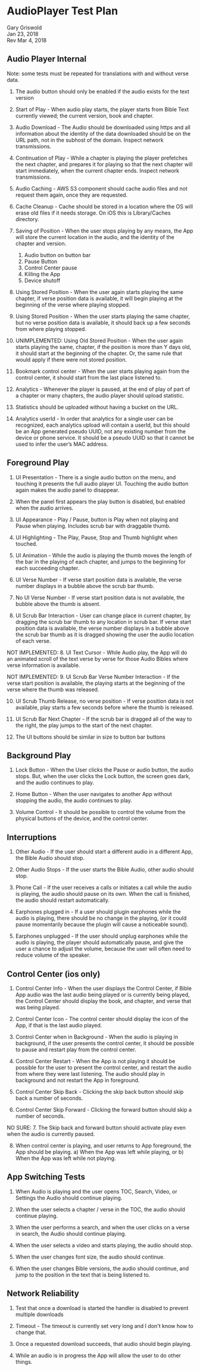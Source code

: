 AudioPlayer Test Plan
=====================
Gary Griswold  
Jan 23, 2018  
Rev Mar 4, 2018  

Audio Player Internal
---------------------

Note: some tests must be repeated for translations with and without verse data.

1. The audio button should only be enabled if the audio exists for the text version

2.	Start of Play - When audio play starts, the player starts from Bible Text currently viewed; the current version, book and chapter.

3.	Audio Download - The Audio should be downloaded using https and all information about the identity of the data downloaded should be on the URL path, not in the subhost of the domain. Inspect network transmissions.

4.	Continuation of Play - While a chapter is playing the player prefetches the next chapter, and prepares it for playing so that the next chapter will start immediately, when the current chapter ends.  Inspect network transmissions.

5.	Audio Caching - AWS S3 component should cache audio files and not request them again, once they are requested.

6.	Cache Cleanup - Cache should be stored in a location where the OS will erase old files if it needs storage. On iOS this is Library/Caches directory.

7.	Saving of Position - When the user stops playing by any means, the App will store the current location in the audio, and the identity of the chapter and version.
	1. Audio button on button bar
	2. Pause Button
	3. Control Center pause
	4. Killing the App
	5. Device shutoff	

8.	Using Stored Position - When the user again starts playing the same chapter, if verse position data is available, it will begin playing at the beginning of the verse where playing stopped.

9.	Using Stored Position - When the user starts playing the same chapter, but no verse position data is available, it should back up a few seconds from where playing stopped.

10.	UNIMPLEMENTED: Using Old Stored Position - When the user again starts playing the same, chapter, if the position is more than Y days old, it should start at the beginning of the chapter. Or, the same rule that would apply if there were not stored position.

11.	Bookmark control center - When the user starts playing again from the control center, it should start from the last place listened to.

12.	Analytics - Whenever the player is paused, at the end of play of part of a chapter or many chapters, the audio player should upload statistic.

13.	Statistics should be uploaded without having a bucket on the URL.

14.	Analytics userId - In order that analytics for a single user can be recognized, each analytics upload will contain a userId, but this should be an App generated pseudo UUID, not any existing number from the device or phone service. It should be a pseudo UUID so that it cannot be used to infer the user’s MAC address.
	
Foreground Play
---------------

1.	UI Presentation - There is a single audio button on the menu, and touching it presents the full audio player UI. Touching the audio button again makes the audio panel to disappear.

2.  When the panel first appears the play button is disabled, but enabled when the audio arrives.

3.	UI Appearance - Play / Pause, button is Play when not playing and Pause when playing. Includes scrub bar with draggable thumb.

4.	UI Highlighting - The Play, Pause, Stop and Thumb highlight when touched.

5.	UI Animation - While the audio is playing the thumb moves the length of the bar in the playing of each chapter, and jumps to the beginning for each succeeding chapter.


6.	UI Verse Number - If verse start position data is available, the verse number displays in a bubble above the scrub bar thumb.

6.	No UI Verse Number - If verse start position data is not available, the bubble above the thumb is absent.

7.	UI Scrub Bar Interaction - User can change place in current chapter, by dragging the scrub bar thumb to any location in scrub bar. If verse start position data is available, the verse number displays in a bubble above the scrub bar thumb as it is dragged showing the user the audio location of each verse.

NOT IMPLEMENTED: 8.	UI Text Cursor - While Audio play, the App will do an animated scroll of the text verse by verse for those Audio Bibles where verse information is available.

NOT IMPLEMENTED: 9.	UI Scrub Bar Verse Number Interaction - If the verse start position is available, the playing starts at the beginning of the verse where the thumb was released.

10. UI Scrub Thumb Release, no verse position - If verse position data is not available, play starts a few seconds before where the thumb is released.

11.	UI Scrub Bar Next Chapter - If the scrub bar is dragged all of the way to the right, the play jumps to the start of the next chapter.

12. The UI buttons should be similar in size to button bar buttons
	
Background Play
---------------

1.	Lock Button - When the User clicks the Pause or audio button, the audio stops. But, when the user clicks the Lock button, the screen goes dark, and the audio continues to play.

2.	Home Button - When the user navigates to another App without stopping the audio, the audio continues to play.

3.	Volume Control - It should be possible to control the volume from the physical buttons of the device, and the control center.

Interruptions
-------------

1.	Other Audio - If the user should start a different audio in a different App, the Bible Audio should stop.

1.	Other Audio Stops - If the user starts the Bible Audio, other audio should stop.

2.	Phone Call - If the user receives a calls or initiates a call while the audio is playing, the audio should pause on its own. When the call is finished, the audio should restart automatically.

3.	Earphones plugged in - If a user should plugin earphones while the audio is playing, there should be no change in the playing, (or it could pause momentarily because the plugin will cause a noticeable sound).

4.	Earphones unplugged - If the user should unplug earphones while the audio is playing, the player should automatically pause, and give the user a chance to adjust the volume, because the user will often need to reduce volume of the speaker.

Control Center (ios only)
-------------------------

1.	Control Center Info - When the user displays the Control Center, if Bible App audio was the last audio being played or is currently being played, the Control Center should display the book, and chapter, and verse that was being played.

2.	Control Center Icon - The control center should display the icon of the App, if that is the last audio played.

3.	Control Center when in Background - When the audio is playing in background, if the user presents the control center, it should be possible to pause and restart play from the control center.

4.	Control Center Restart - When the App is not playing it should be possible for the user to present the control center, and restart the audio from where they were last listening. The audio should play in background and not restart the App in foreground.

5.	Control Center Skip Back - Clicking the skip back button should skip back a number of seconds.

6.	Control Center Skip Forward - Clicking the forward button should skip a number of seconds.

NO SURE: 7.	The Skip back and forward button should activate play even when the audio is currently paused.

8.	When control center is playing, and user returns to App foreground, the App should be playing. a) When the App was left while playing, or b) When the App was left while not playing.

App Switching Tests
-------------------

1.	When Audio is playing and the user opens TOC, Search, Video, or Settings the Audio should continue playing.

2.	When the user selects a chapter / verse in the TOC, the audio should continue playing.

3.	When the user performs a search, and when the user clicks on a verse in search, the Audio should continue playing.

4.	When the user selects a video and starts playing, the audio should stop.

5.	When the user changes font size, the audio should continue.

6.	When the user changes Bible versions, the audio should continue, and jump to the position in the text that is being listened to.

Network Reliability
-------------------

1.	Test that once a download is started the handler is disabled to prevent multiple downloads

2.	Timeout - The timeout is currently set very long and I don't know how to change that.

3.	Once a requested download succeeds, that audio should begin playing.

4.	While an audio is in progress the App will allow the user to do other things.

